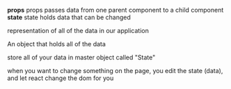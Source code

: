 **props**
props passes data from one parent component to a child component
**state**
state holds data that can be changed

representation of all of the data in our application

An object that holds all of the data

store all of your data in master object called "State"

when you want to change something on the page, you edit the state (data), and let react change the dom for you
